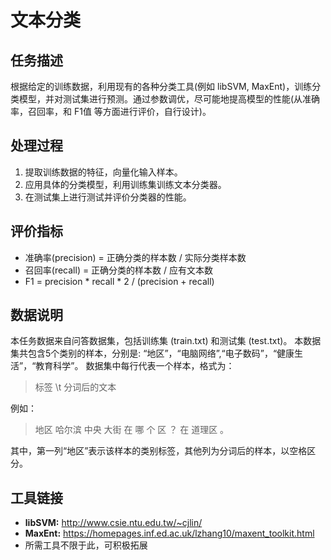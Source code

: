 # 文本分类

## 任务描述
根据给定的训练数据，利用现有的各种分类工具(例如 libSVM, MaxEnt)，训练分类模型，并对测试集进行预测。通过参数调优，尽可能地提高模型的性能(从准确率，召回率，和 F1值 等方面进行评价，自行设计)。

## 处理过程
1. 提取训练数据的特征，向量化输入样本。
2. 应用具体的分类模型，利用训练集训练文本分类器。
3. 在测试集上进行测试并评价分类器的性能。

## 评价指标
* 准确率(precision) = 正确分类的样本数 / 实际分类样本数
* 召回率(recall) = 正确分类的样本数 / 应有文本数
* F1 = precision * recall * 2 / (precision + recall)

## 数据说明
本任务数据来自问答数据集，包括训练集 (train.txt) 和测试集 (test.txt)。 本数据集共包含5个类别的样本，分别是: “地区”，“电脑网络”,“电子数码”，“健康生活”，“教育科学”。 数据集中每行代表一个样本，格式为：  
> 标签 \t 分词后的文本

例如：

> 地区	哈尔滨 中央 大街 在 哪 个 区 ？ 在 道理区 。

其中，第一列“地区”表示该样本的类别标签，其他列为分词后的样本，以空格区分。

## 工具链接
* **libSVM:**  http://www.csie.ntu.edu.tw/~cjlin/  
* **MaxEnt:**  https://homepages.inf.ed.ac.uk/lzhang10/maxent_toolkit.html  
* 所需工具不限于此，可积极拓展

